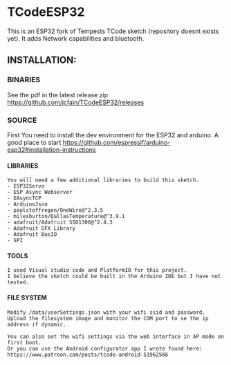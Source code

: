 # TCodeESP32
This is an ESP32 fork of Tempests TCode sketch (repository doesnt exists yet). It adds Network capabilities and bluetooth.

## INSTALLATION:
  ### BINARIES
  See the pdf in the latest release zip https://github.com/jcfain/TCodeESP32/releases
  ### SOURCE
  First You need to install the dev environment for the ESP32 and arduino.
  A good place to start https://github.com/espressif/arduino-esp32#installation-instructions
  #### LIBRARIES 
    You will need a few additional libraries to build this sketch.
    - ESP32Servo
    - ESP Async Webserver
    - EAsyncTCP
    - ArduinoJson
    - paulstoffregen/OneWire@^2.3.5
    - milesburton/DallasTemperature@^3.9.1
    - adafruit/Adafruit SSD1306@^2.4.3
    - Adafruit GFX Library
    - Adafruit BusIO
    - SPI
    
  #### TOOLS
    I used Visual studio code and PlatformIO for this project.
    I believe the sketch could be built in the Arduino IDE but I have not tested.
    
  #### FILE SYSTEM
    Modify /data/userSettings.json with your wifi ssid and password.
    Upload the filesystem image and monitor the COM port to se the ip address if dynamic.
    
    You can also set the wifi settings via the web interface in AP mode on first boot.
    Or you can use the Android configurator app I wrote found here:
    https://www.patreon.com/posts/tcode-android-51962566
